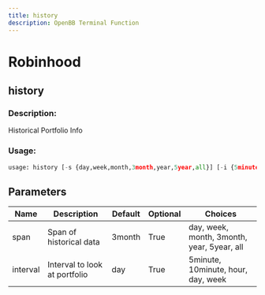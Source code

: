 ```yaml
---
title: history
description: OpenBB Terminal Function
---
```


# Robinhood

## history

### Description: 

Historical Portfolio Info

### Usage: 
```python
usage: history [-s {day,week,month,3month,year,5year,all}] [-i {5minute,10minute,hour,day,week}]
```

## Parameters

| Name | Description | Default | Optional | Choices |
| ---- | ----------- | ------- | -------- | ------- |
| span | Span of historical data | 3month | True | day, week, month, 3month, year, 5year, all |
| interval | Interval to look at portfolio | day | True | 5minute, 10minute, hour, day, week |


